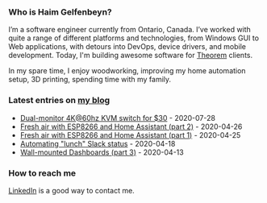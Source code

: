 ### Who is Haim Gelfenbeyn?
I’m a software engineer currently from Ontario, Canada. I’ve worked with quite a range of different platforms and
technologies, from Windows GUI to Web applications, with detours into DevOps, device drivers, and mobile development.
Today, I'm building awesome software for [Theorem](https://theorem.co) clients.

In my spare time, I enjoy woodworking, improving my home automation setup, 3D printing, spending time with my family.

### Latest entries on [my blog](https://haim.dev)
<!-- blog starts -->
* [Dual-monitor 4K@60hz KVM switch for $30](https://haim.dev/posts/2020-07-28-dual-monitor-kvm/) - 2020-07-28
* [Fresh air with ESP8266 and Home Assistant (part 2)](https://haim.dev/posts/2020-04-26-hrv-with-esp8266-2/) - 2020-04-26
* [Fresh air with ESP8266 and Home Assistant (part 1)](https://haim.dev/posts/2020-04-25-hrv-with-esp8266-1/) - 2020-04-25
* [Automating "lunch" Slack status](https://haim.dev/posts/2020-04-18-slack-status/) - 2020-04-18
* [Wall-mounted Dashboards (part 3)](https://haim.dev/posts/2020-04-13-wall-tablet-3/) - 2020-04-13
<!-- blog ends -->

### How to reach me
[LinkedIn](https://www.linkedin.com/in/haimg/) is a good way to contact me.
